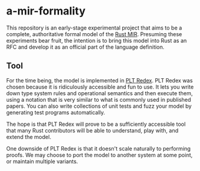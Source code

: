 # a-mir-formality

This repository is an early-stage experimental project that aims to be a complete, authoritative formal model of the [Rust MIR](https://rustc-dev-guide.rust-lang.org/mir/index.html).
Presuming these experiments bear fruit, the intention is to bring this model into Rust as an RFC
and develop it as an official part of the language definition.

## Tool

For the time being, the model is implemented in [PLT Redex](https://redex.racket-lang.org/).
PLT Redex was chosen because it is ridiculously accessible and fun to use.
It lets you write down type system rules and operational semantics and then execute them,
using a notation that is very similar to what is commonly used in published papers.
You can also write collections of unit tests and fuzz your model by generating test programs automatically.

The hope is that PLT Redex will prove to be a sufficiently accessible tool
that many Rust contributors will be able to understand, play with, and extend the model.

One downside of PLT Redex is that it doesn't scale naturally to performing proofs.
We may choose to port the model to another system at some point, or maintain multiple variants.

<!-- TODO -->
<!-- ## Structure of the repository -->
